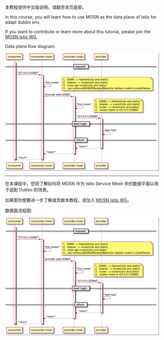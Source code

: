 本教程提供中文版说明，请翻至本页底部。

In this course, you will learn how to use MOSN as the data plane of Istio for adapt dubbo env.

If you want to contribute or learn more about this tutorial, please join the [MOSN Istio WG](https://github.com/mosn/community/blob/master/wg-istio.md).

Data plane flow diagram:

![image](https://github.com/mosn/mosn-tutorial/blob/master/istio/istio-mosn-adapt-dubbo/install/img/mosn-dubbo.png)

---

在本课程中，您将了解如何将 MOSN 作为 Istio Service Mesh 中的数据平面以用于适配 Dubbo 的场景。

如果那你想要进一步了解或贡献本教程，请加入 [MOSN Istio WG](https://github.com/mosn/community/blob/master/wg-istio.md)。

数据面流程图:

![image](https://github.com/mosn/mosn-tutorial/blob/master/istio/istio-mosn-adapt-dubbo/install/img/mosn-dubbo.png)
